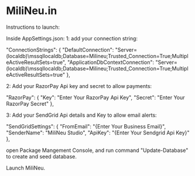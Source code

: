 # MiliNeu.in


Instructions to launch:

Inside AppSettings.json:
1: add your connection string:

  "ConnectionStrings": {
    "DefaultConnection": "Server=(localdb)\\mssqllocaldb;Database=Milineu;Trusted_Connection=True;MultipleActiveResultSets=true",
    "ApplicationDbContextConnection": "Server=(localdb)\\mssqllocaldb;Database=Milineu;Trusted_Connection=True;MultipleActiveResultSets=true"
  },

2: Add your RazorPay Api key and secret to allow payments:

  "RazorPay": {
    "Key": "Enter Your RazorPay Api Key",
    "Secret": "Enter Your RazorPay Secret"
  },

3: Add your SendGrid Api details and Key to allow email alerts:

  "SendGridSettings": {
    "FromEmail": "{Enter Your Business Email}",
    "SenderName": "MiliNeu Studio",
    "ApiKey": "{Enter Your Sendgrid Api Key}"
  },

open Package Mangement Console, and run command "Update-Database" to create and seed database.

Launch MiliNeu.
